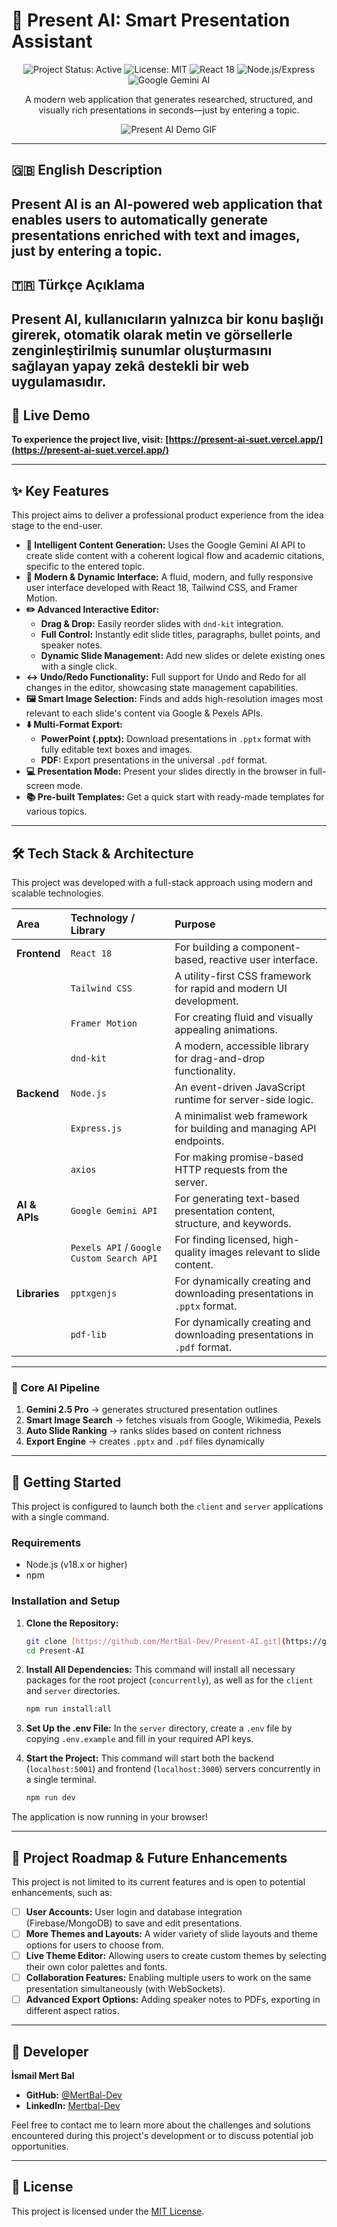 # 🤖 Present AI: Smart Presentation Assistant

<p align="center">
  <img src="https://img.shields.io/badge/Project%20Status-Active-brightgreen" alt="Project Status: Active">
  <img src="https://img.shields.io/badge/License-MIT-blue" alt="License: MIT">
  <img src="https://img.shields.io/badge/React-18-61DAFB?logo=react" alt="React 18">
  <img src="https://img.shields.io/badge/Node.js-Express-43853d?logo=node.js" alt="Node.js/Express">
  <img src="https://img.shields.io/badge/AI-Google%20Gemini-4285F4?logo=google" alt="Google Gemini AI">
</p>

<p align="center">
  A modern web application that generates researched, structured, and visually rich presentations in seconds—just by entering a topic.
</p>

<p align="center">
  <img src="https://github.com/MertBal-Dev/Present-AI/blob/main/demo.gif?raw=true" alt="Present AI Demo GIF"/>
</p>

---
## 🇬🇧 English Description
Present AI is an AI-powered web application that enables users to automatically generate presentations enriched with text and images, just by entering a topic.
---
## 🇹🇷 Türkçe Açıklama
Present AI, kullanıcıların yalnızca bir konu başlığı girerek, otomatik olarak metin ve görsellerle zenginleştirilmiş sunumlar oluşturmasını sağlayan yapay zekâ destekli bir web uygulamasıdır.
---

## 🚀 Live Demo

**To experience the project live, visit:** **[https://present-ai-suet.vercel.app/](https://present-ai-suet.vercel.app/)**

---

## ✨ Key Features

This project aims to deliver a professional product experience from the idea stage to the end-user.

* **🧠 Intelligent Content Generation:** Uses the Google Gemini AI API to create slide content with a coherent logical flow and academic citations, specific to the entered topic.
* **🎨 Modern & Dynamic Interface:** A fluid, modern, and fully responsive user interface developed with React 18, Tailwind CSS, and Framer Motion.
* **✏️ Advanced Interactive Editor:**
    * **Drag & Drop:** Easily reorder slides with `dnd-kit` integration.
    * **Full Control:** Instantly edit slide titles, paragraphs, bullet points, and speaker notes.
    * **Dynamic Slide Management:** Add new slides or delete existing ones with a single click.
* **↔️ Undo/Redo Functionality:** Full support for Undo and Redo for all changes in the editor, showcasing state management capabilities.
* **🖼️ Smart Image Selection:** Finds and adds high-resolution images most relevant to each slide's content via Google & Pexels APIs.
* **⬇️ Multi-Format Export:**
    * **PowerPoint (.pptx):** Download presentations in `.pptx` format with fully editable text boxes and images.
    * **PDF:** Export presentations in the universal `.pdf` format.
* **💻 Presentation Mode:** Present your slides directly in the browser in full-screen mode.
* **📚 Pre-built Templates:** Get a quick start with ready-made templates for various topics.

---

## 🛠️ Tech Stack & Architecture

This project was developed with a full-stack approach using modern and scalable technologies.

| Area          | Technology / Library                    | Purpose                                                                 |
| :------------ | :-------------------------------------- | :---------------------------------------------------------------------- |
| **Frontend** | `React 18`                              | For building a component-based, reactive user interface.                |
|               | `Tailwind CSS`                          | A utility-first CSS framework for rapid and modern UI development.      |
|               | `Framer Motion`                         | For creating fluid and visually appealing animations.                   |
|               | `dnd-kit`                               | A modern, accessible library for drag-and-drop functionality.           |
| **Backend** | `Node.js`                               | An event-driven JavaScript runtime for server-side logic.               |
|               | `Express.js`                            | A minimalist web framework for building and managing API endpoints.       |
|               | `axios`                                 | For making promise-based HTTP requests from the server.                 |
| **AI & APIs** | `Google Gemini API`                     | For generating text-based presentation content, structure, and keywords.|
|               | `Pexels API` / `Google Custom Search API` | For finding licensed, high-quality images relevant to slide content.    |
| **Libraries** | `pptxgenjs`                             | For dynamically creating and downloading presentations in `.pptx` format. |
|               | `pdf-lib`                               | For dynamically creating and downloading presentations in `.pdf` format.  |

---

### 🧠 Core AI Pipeline
1. **Gemini 2.5 Pro** → generates structured presentation outlines
2. **Smart Image Search** → fetches visuals from Google, Wikimedia, Pexels
3. **Auto Slide Ranking** → ranks slides based on content richness
4. **Export Engine** → creates `.pptx` and `.pdf` files dynamically

---

## 🚀 Getting Started

This project is configured to launch both the `client` and `server` applications with a single command.

### Requirements
* Node.js (v18.x or higher)
* npm

### Installation and Setup

1.  **Clone the Repository:**
    ```bash
    git clone [https://github.com/MertBal-Dev/Present-AI.git](https://github.com/MertBal-Dev/Present-AI.git)
    cd Present-AI
    ```

2.  **Install All Dependencies:**
    This command will install all necessary packages for the root project (`concurrently`), as well as for the `client` and `server` directories.
    ```bash
    npm run install:all
    ```

3.  **Set Up the .env File:**
    In the `server` directory, create a `.env` file by copying `.env.example` and fill in your required API keys.

4.  **Start the Project:**
    This command will start both the backend (`localhost:5001`) and frontend (`localhost:3000`) servers concurrently in a single terminal.
    ```bash
    npm run dev
    ```
The application is now running in your browser!

---

## 🎯 Project Roadmap & Future Enhancements

This project is not limited to its current features and is open to potential enhancements, such as:

* [ ] **User Accounts:** User login and database integration (Firebase/MongoDB) to save and edit presentations.
* [ ] **More Themes and Layouts:** A wider variety of slide layouts and theme options for users to choose from.
* [ ] **Live Theme Editor:** Allowing users to create custom themes by selecting their own color palettes and fonts.
* [ ] **Collaboration Features:** Enabling multiple users to work on the same presentation simultaneously (with WebSockets).
* [ ] **Advanced Export Options:** Adding speaker notes to PDFs, exporting in different aspect ratios.

---

## 👤 Developer

**İsmail Mert Bal**

* **GitHub:** [@MertBal-Dev](https://github.com/MertBal-Dev)
* **LinkedIn:** [Mertbal-Dev](https://www.linkedin.com/in/mertbal-dev/)

Feel free to contact me to learn more about the challenges and solutions encountered during this project's development or to discuss potential job opportunities.

---

## 📜 License

This project is licensed under the [MIT License](LICENSE).
